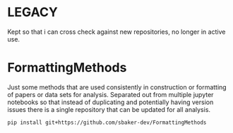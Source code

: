 
# LEGACY

Kept so that i can cross check against new repositories, no longer in active use.

# FormattingMethods
Just some methods that are used consistently in construction or formatting of papers or data sets for analysis. 
Separated out from multiple jupyter notebooks so that instead of duplicating and potentially having version issues there
is a single repository that can be updated for all analysis.

```shell script
pip install git+https://github.com/sbaker-dev/FormattingMethods
```